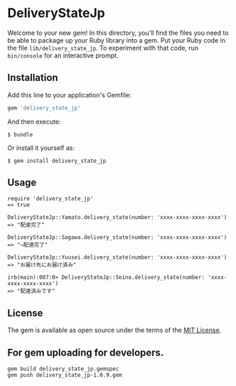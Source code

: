 # DeliveryStateJp

Welcome to your new gem! In this directory, you'll find the files you need to be able to package up your Ruby library into a gem. Put your Ruby code in the file `lib/delivery_state_jp`. To experiment with that code, run `bin/console` for an interactive prompt.


## Installation

Add this line to your application's Gemfile:

```ruby
gem 'delivery_state_jp'
```

And then execute:

    $ bundle

Or install it yourself as:

    $ gem install delivery_state_jp

## Usage

```
require 'delivery_state_jp'
=> true

DeliveryStateJp::Yamato.delivery_state(number: 'xxxx-xxxx-xxxx-xxxx')
=> "配達完了"

DeliveryStateJp::Sagawa.delivery_state(number: 'xxxx-xxxx-xxxx-xxxx')
=> "⇒配達完了"

DeliveryStateJp::Yuusei.delivery_state(number: 'xxxx-xxxx-xxxx-xxxx')
=> "お届け先にお届け済み"

irb(main):007:0> DeliveryStateJp::Seino.delivery_state(number: 'xxxx-xxxx-xxxx-xxxx')
=> "配達済みです"
```

## License

The gem is available as open source under the terms of the [MIT License](http://opensource.org/licenses/MIT).


## For gem uploading for developers.

```angular2
gem build delivery_state_jp.gemspec
gem push delivery_state_jp-1.0.9.gem
```
